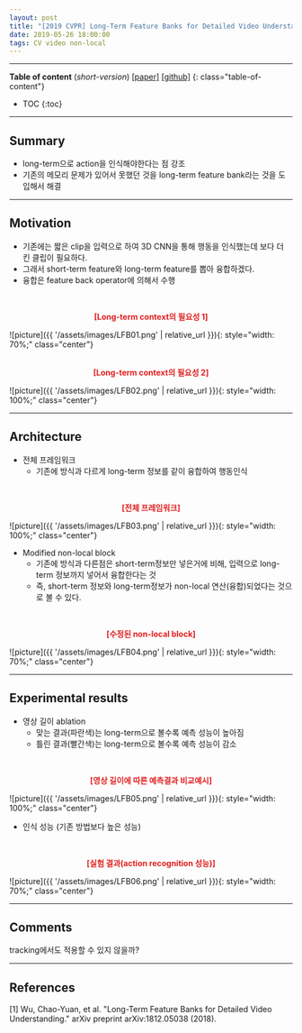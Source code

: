 ```yaml
---
layout: post
title: "[2019 CVPR] Long-Term Feature Banks for Detailed Video Understanding"
date: 2019-05-26 18:00:00
tags: CV video non-local
---
```


<!--more-->

---

**Table of content** (*short-version*)
[[paper]](https://arxiv.org/pdf/1812.05038.pdf) [[github]](https://github.com/facebookresearch/video-long-term-feature-banks)
{: class="table-of-content"}
* TOC
{:toc}

---

## Summary

- long-term으로 action을 인식해야한다는 점 강조
- 기존의 메모리 문제가 있어서 못했던 것을 long-term feature bank라는 것을 도입해서 해결

---

## Motivation

- 기존에는 짧은 clip을 입력으로 하여 3D CNN을 통해 행동을 인식했는데 보다 더 킨 클립이 필요하다.
- 그래서 short-term feature와 long-term feature를 뽑아 융합하겠다.
- 융합은 feature back operator에 의해서 수행


<br/>
<p align="center" style="color: #e01f1f; font-weight: bold;">[Long-term context의 필요성 1]</p>
![picture]({{ '/assets/images/LFB01.png' | relative_url }}){: style="width: 70%;" class="center"}
<br/>

<br/>
<p align="center" style="color: #e01f1f; font-weight: bold;">[Long-term context의 필요성 2]</p>
![picture]({{ '/assets/images/LFB02.png' | relative_url }}){: style="width: 100%;" class="center"}
<br/>


---

## Architecture

- 전체 프레임워크
  - 기존에 방식과 다르게 long-term 정보를 같이 융합하여 행동인식
  

<br/>
<p align="center" style="color: #e01f1f; font-weight: bold;">[전체 프레임워크]</p>
![picture]({{ '/assets/images/LFB03.png' | relative_url }}){: style="width: 100%;" class="center"}
<br/>


- Modified non-local block
  - 기존에 방식과 다른점은 short-term정보만 넣은거에 비해, 입력으로 long-term 정보까지 넣어서 융합한다는 것
  - 즉, short-term 정보와 long-term정보가 non-local 연산(융합)되었다는 것으로 볼 수 있다.

<br/>
<p align="center" style="color: #e01f1f; font-weight: bold;">[수정된 non-local block]</p>
![picture]({{ '/assets/images/LFB04.png' | relative_url }}){: style="width: 70%;" class="center"}
<br/>

---
  
## Experimental results

- 영상 길이 ablation
  - 맞는 결과(파란색)는 long-term으로 볼수록 예측 성능이 높아짐
  - 틀린 결과(빨간색)는 long-term으로 볼수록 예측 성능이 감소
  

<br/>
<p align="center" style="color: #e01f1f; font-weight: bold;">[영상 길이에 따른 예측결과 비교예시]</p>
![picture]({{ '/assets/images/LFB05.png' | relative_url }}){: style="width: 100%;" class="center"}
<br/>


- 인식 성능 (기존 방법보다 높은 성능)

<br/>
<p align="center" style="color: #e01f1f; font-weight: bold;">[실험 결과(action recognition 성능)]</p>
![picture]({{ '/assets/images/LFB06.png' | relative_url }}){: style="width: 70%;" class="center"}
<br/>




---

## Comments

tracking에서도 적용할 수 있지 않을까?

---

## References

[1] Wu, Chao-Yuan, et al. "Long-Term Feature Banks for Detailed Video Understanding." arXiv preprint arXiv:1812.05038 (2018).

